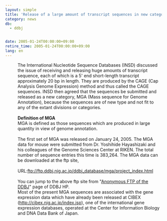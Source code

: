 ```yaml
---
layout: simple
title: 'Release of a large amount of transcript sequences in new category MGA (Mass sequence for Genome Annotation)'
category: news
db:
  - ddbj


date: 2005-01-24T00:00:00+09:00
retire_time: 2005-01-24T00:00:00+09:00
lang: en
---
```


<html>
<dd>The International Nucleotide Sequence Databases (INSD) discussed the issue of receiving and releasing huge amounts of transcript sequence, each of which is a 5' end short-length transcript approximately 20 bp in length. They are produced by the CAGE (Cap Analysis Genome Expression) method and thus called the CAGE sequences. INSD then agreed that the sequences be submitted and released as a new category, MGA (Mass sequence for Genome Annotation), because the sequences are of new type and not fit to any of the extant divisions or categories.
<dd> 
<dd><b>Definition of MGA</b>
<dd>MGA is defined as those sequences which are produced in large quantity in view of genome annotation.
<dd> 
<dd>The first set of MGA was released on January 24, 2005. The MGA data for mouse were submitted from Dr. Yoshihide Hayashizaki and his colleagues of the Genome Sciences Center at RIKEN. The total number of sequence entries this time is 383,264. The MGA data can be downloaded at the ftp site,
<dd> 
<dd>URL:<a href="https://ddbj.nig.ac.jp/public/ddbj_database/mga/project_index.html">ftp://ftp.ddbj.nig.ac.jp/ddbj_database/mga/project_index.html</a>
<dd> 
<dd>You can jump to the above ftp site from "<a href="/services/index-e.html ">Anonymous FTP of the DDBJ</a>" page of DDBJ HP.
<dd>Most of the present MGA sequences are associated with the gene expression data which have already been released at CIBEX (<a href="//cibex.nig.ac.jp/data/index.html">http://cibex.nig.ac.jp/index.jsp</a>), one of the international gene expression databases, operated at the Center for Information Biology and DNA Data Bank of Japan.</dd>
</dd>
</dd>
</dd>
</dd>
</dd>
</dd>
</dd>
</dd>
</dd>
</dd>
</html>
